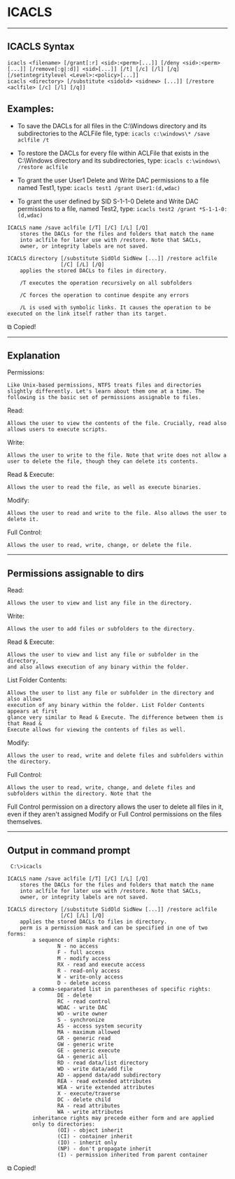 

# ICACLS
* * *

## ICACLS Syntax

```
icacls <filename> [/grant[:r] <sid>:<perm>[...]] [/deny <sid>:<perm>[...]] [/remove[:g|:d]] <sid>[...]] [/t] [/c] [/l] [/q] [/setintegritylevel <Level>:<policy>[...]]
icacls <directory> [/substitute <sidold> <sidnew> [...]] [/restore <aclfile> [/c] [/l] [/q]]
```

## Examples:

- To save the DACLs for all files in the C:\\Windows directory
    and its subdirectories to the ACLFile file, type:
    `icacls c:\windows\* /save aclfile /t`
    
- To restore the DACLs for every file within ACLFile that exists
    in the C:\\Windows directory and its subdirectories, type:
    `icacls c:\windows\ /restore aclfile`
    
- To grant the user User1 Delete and Write DAC permissions to a
    file named Test1, type:
    `icacls test1 /grant User1:(d,wdac)`
    
- To grant the user defined by SID S-1-1-0 Delete and Write DAC
    permissions to a file, named Test2, type:
    `icacls test2 /grant *S-1-1-0:(d,wdac)`
    

```
ICACLS name /save aclfile [/T] [/C] [/L] [/Q]
    stores the DACLs for the files and folders that match the name
    into aclfile for later use with /restore. Note that SACLs,
    owner, or integrity labels are not saved.

ICACLS directory [/substitute SidOld SidNew [...]] /restore aclfile
                 [/C] [/L] [/Q]
    applies the stored DACLs to files in directory.

    /T executes the operation recursively on all subfolders

    /C forces the operation to continue despite any errors

    /L is used with symbolic links. It causes the operation to be executed on the link itself rather than its target.
```

⧉ Copied!

* * *

## Explanation

Permissions:

```
Like Unix-based permissions, NTFS treats files and directories slightly differently. Let's learn about them one at a time. The following is the basic set of permissions assignable to files. 
```

Read:

```
Allows the user to view the contents of the file. Crucially, read also allows users to execute scripts. 
```

Write:

```
Allows the user to write to the file. Note that write does not allow a user to delete the file, though they can delete its contents. 
```

Read & Execute:

```
Allows the user to read the file, as well as execute binaries. 
```

Modify:

```
Allows the user to read and write to the file. Also allows the user to delete it. 
```

Full Control:

```
Allows the user to read, write, change, or delete the file. 
```

* * *

## Permissions assignable to dirs

Read:

```
Allows the user to view and list any file in the directory. 
```

Write:

```
Allows the user to add files or subfolders to the directory. 
```

Read & Execute:

```
Allows the user to view and list any file or subfolder in the directory,
and also allows execution of any binary within the folder. 
```

List Folder Contents:

```
Allows the user to list any file or subfolder in the directory and also allows
execution of any binary within the folder. List Folder Contents appears at first
glance very similar to Read & Execute. The difference between them is that Read & 
Execute allows for viewing the contents of files as well. 
```

Modify:

```
Allows the user to read, write and delete files and subfolders within the directory. 
```

Full Control:

```
Allows the user to read, write, change, and delete files and subfolders within the directory. Note that the 
```

Full Control permission on a directory allows the user to delete all files in it, even if they aren't assigned Modify or Full Control permissions on the files themselves.

* * *

## Output in command prompt

```
 C:\>icacls

ICACLS name /save aclfile [/T] [/C] [/L] [/Q]
    stores the DACLs for the files and folders that match the name
    into aclfile for later use with /restore. Note that SACLs,
    owner, or integrity labels are not saved.

ICACLS directory [/substitute SidOld SidNew [...]] /restore aclfile
                 [/C] [/L] [/Q]
    applies the stored DACLs to files in directory.
    perm is a permission mask and can be specified in one of two forms:
        a sequence of simple rights:
                N - no access
                F - full access
                M - modify access
                RX - read and execute access
                R - read-only access
                W - write-only access
                D - delete access
        a comma-separated list in parentheses of specific rights:
                DE - delete
                RC - read control
                WDAC - write DAC
                WO - write owner
                S - synchronize
                AS - access system security
                MA - maximum allowed
                GR - generic read
                GW - generic write
                GE - generic execute
                GA - generic all
                RD - read data/list directory
                WD - write data/add file
                AD - append data/add subdirectory
                REA - read extended attributes
                WEA - write extended attributes
                X - execute/traverse
                DC - delete child
                RA - read attributes
                WA - write attributes
        inheritance rights may precede either form and are applied
        only to directories:
                (OI) - object inherit
                (CI) - container inherit
                (IO) - inherit only
                (NP) - don't propagate inherit
                (I) - permission inherited from parent container
```

⧉ Copied!
